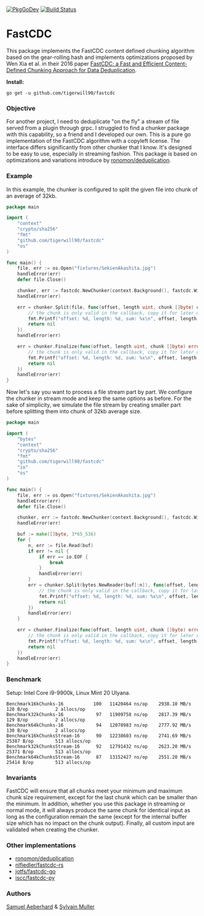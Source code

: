 [![PkgGoDev](https://pkg.go.dev/badge/github.com/tigerwill90/fastcdc?tab=doc)](https://pkg.go.dev/github.com/tigerwill90/fastcdc?tab=doc)
[![Build Status](https://travis-ci.org/tigerwill90/fastcdc.svg?branch=master)](https://travis-ci.org/tigerwill90/fastcdc)
# FastCDC
This package implements the FastCDC content defined chunking algorithm based on the gear-rolling hash and implements optimizations proposed by Wen Xia et al. in their 2016 paper [FastCDC:
a Fast and Efficient Content-Defined Chunking Approach for Data Deduplication](https://www.usenix.org/system/files/conference/atc16/atc16-paper-xia.pdf).

**Install:**
````
go get -u github.com/tigerwill90/fastcdc
````

### Objective
For another project, I need to deduplicate "on the fly" a stream of file served from a plugin through grpc. I struggled to find a chunker package
with this capability, so a friend and I developed our own. This is a pure go implementation of the FastCDC algorithm with a copyleft license. 
The interface differs significantly from other chunker that I know. It's designed to be easy to use, especially in streaming fashion.
This package is based on optimizations and variations introduce by [ronomon/deduplication](https://github.com/ronomon/deduplication). 

### Example

In this example, the chunker is configured to split the given file into chunk of an average of 32kb.
````go
package main

import (
	"context"
	"crypto/sha256"
	"fmt"
	"github.com/tigerwill90/fastcdc"
	"os"
)

func main() {
	file, err := os.Open("fixtures/SekienAkashita.jpg")
	handleError(err)
	defer file.Close()

	chunker, err := fastcdc.NewChunker(context.Background(), fastcdc.With32kChunks())
	handleError(err)

	err = chunker.Split(file, func(offset, length uint, chunk []byte) error {
		// the chunk is only valid in the callback, copy it for later use
		fmt.Printf("offset: %d, length: %d, sum: %x\n", offset, length, sha256.Sum256(chunk))
		return nil
	})
	handleError(err)

	err = chunker.Finalize(func(offset, length uint, chunk []byte) error {
		// the chunk is only valid in the callback, copy it for later use
		fmt.Printf("offset: %d, length: %d, sum: %x\n", offset, length, sha256.Sum256(chunk))
		return nil
	})
	handleError(err)
}
````

Now let's say you want to process a file stream part by part. We configure the chunker in stream mode and keep the
same options as before. For the sake of simplicity, we simulate the file stream by creating 
smaller part before splitting them into chunk of 32kb average size.
````go
package main

import (
	"bytes"
	"context"
	"crypto/sha256"
	"fmt"
	"github.com/tigerwill90/fastcdc"
	"io"
	"os"
)

func main() {
	file, err := os.Open("fixtures/SekienAkashita.jpg")
	handleError(err)
	defer file.Close()

	chunker, err := fastcdc.NewChunker(context.Background(), fastcdc.WithStreamMode(), fastcdc.With32kChunks())
	handleError(err)

	buf := make([]byte, 3*65_536)
	for {
		n, err := file.Read(buf)
		if err != nil {
			if err == io.EOF {
				break
			}
			handleError(err)
		}
		err = chunker.Split(bytes.NewReader(buf[:n]), func(offset, length uint, chunk []byte) error {
			// the chunk is only valid in the callback, copy it for later use
			fmt.Printf("offset: %d, length: %d, sum: %x\n", offset, length, sha256.Sum256(chunk))
			return nil
		})
		handleError(err)
	}

	err = chunker.Finalize(func(offset, length uint, chunk []byte) error {
		// the chunk is only valid in the callback, copy it for later use
		fmt.Printf("offset: %d, length: %d, sum: %x\n", offset, length, sha256.Sum256(chunk))
		return nil
	})
	handleError(err)
}
````

### Benchmark
Setup: Intel Core i9-9900k, Linux Mint 20 Ulyana.
````
Benchmark16kChunks-16           100	  11420464 ns/op	2938.10 MB/s	     128 B/op	       2 allocs/op
Benchmark32kChunks-16            97	  11909758 ns/op	2817.39 MB/s	     129 B/op	       2 allocs/op
Benchmark64kChunks-16            94	  12078983 ns/op	2777.92 MB/s	     130 B/op	       2 allocs/op
Benchmark16kChunksStream-16      90	  12238603 ns/op	2741.69 MB/s	   25387 B/op	     513 allocs/op
Benchmark32kChunksStream-16      92	  12791432 ns/op	2623.20 MB/s	   25371 B/op	     513 allocs/op
Benchmark64kChunksStream-16      87	  13152427 ns/op	2551.20 MB/s	   25414 B/op	     513 allocs/op
````

### Invariants
FastCDC will ensure that all chunks meet your minimum and maximum chunk size requirement, except for the last chunk which can
be smaller than the minimum. In addition, whether you use this package in streaming or normal mode, it will always produce the same
chunk for identical input as long as the configuration remain the same (except for the internal buffer size which has no impact 
on the chunk output). Finally, all custom input are validated when creating the chunker.

### Other implementations
- [ronomon/deduplication](https://github.com/ronomon/deduplication)
- [nlfiedler/fastcdc-rs](https://github.com/nlfiedler/fastcdc-rs)
- [jotfs/fastcdc-go](https://github.com/jotfs/fastcdc-go)
- [iscc/fastcdc-py](https://github.com/iscc/fastcdc-py)

### Authors
[Samuel Aeberhard](https://github.com/isam2k) & [Sylvain Muller](https://github.com/tigerwill90)